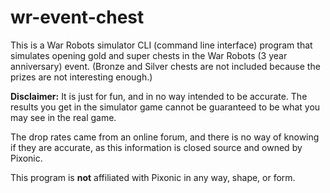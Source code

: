 # wr-event-chest
This is a War Robots simulator CLI (command line interface) program that simulates opening gold and super chests in the War Robots (3 year anniversary) event. 
(Bronze and Silver chests are not included because the prizes are not interesting enough.)

**Disclaimer:** It is just for fun, and in no way intended to be accurate.
The results you get in the simulator game cannot be guaranteed to be what you may see in the real game.

The drop rates came from an online forum, and there is no way of knowing if they are accurate, as this information is closed source and owned by Pixonic.

This program is **not** affiliated with Pixonic in any way, shape, or form.
